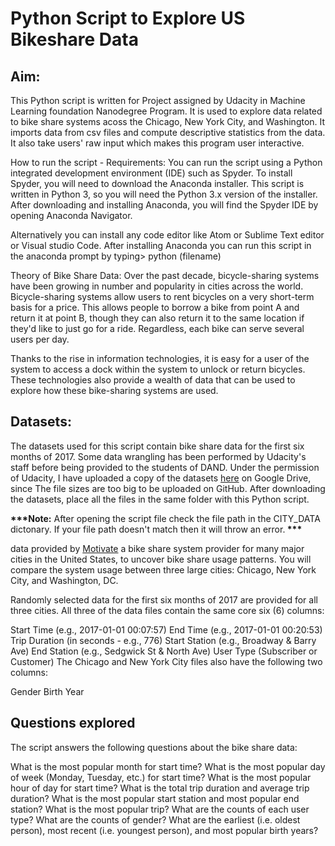 <h1>Python Script to Explore US Bikeshare Data</h1>

<h2>Aim:</h2>

This Python script is written for Project assigned by Udacity in Machine Learning foundation Nanodegree Program. It is used to explore data related to bike share systems acoss the Chicago, New York City, and Washington. It imports data from csv files and compute descriptive statistics from the data.
It also take users' raw input which makes this program user interactive.

How to run the script - Requirements:
You can run the script using a Python integrated development environment (IDE) such as Spyder. To install Spyder, you will need to download the Anaconda installer. This script is written in Python 3, so you will need the Python 3.x version of the installer. After downloading and installing Anaconda, you will find the Spyder IDE by opening Anaconda Navigator.

Alternatively you can install any code editor like Atom or Sublime Text editor or Visual studio Code. After installing Anaconda you can run this script in the anaconda prompt by typing> python (filename)

Theory of Bike Share Data:
Over the past decade, bicycle-sharing systems have been growing in number and popularity in cities across the world. Bicycle-sharing systems allow users to rent bicycles on a very short-term basis for a price. This allows people to borrow a bike from point A and return it at point B, though they can also return it to the same location if they'd like to just go for a ride. Regardless, each bike can serve several users per day.

Thanks to the rise in information technologies, it is easy for a user of the system to access a dock within the system to unlock or return bicycles. These technologies also provide a wealth of data that can be used to explore how these bike-sharing systems are used.


<h2>Datasets:</h2>


<p>
The datasets used for this script contain bike share data for the first six months of 2017. Some data wrangling has been performed by Udacity's staff before being provided to the students of DAND. Under the permission of Udacity, I have uploaded a copy of the datasets <a href="https://drive.google.com/drive/folders/13jJCbT1Fs5hlOBvhlznuCdzvdaLNA2cl?usp=sharing">here</a> on Google Drive, since The file sizes are too big to be uploaded on GitHub. After downloading the datasets, place all the files in the same folder with this Python script.
</p>
<p>
<strong>***Note:</strong> After opening the script file check the file path in the CITY_DATA dictonary. If your file path doesn't match then it will throw an error.<strong> ***</strong>
</P>
<p>
data provided by <a href="https://www.motivateco.com/">Motivate</a> a bike share system provider for many major cities in the United States, to uncover bike share usage patterns. You will compare the system usage between three large cities: Chicago, New York City, and Washington, DC.
</p>
Randomly selected data for the first six months of 2017 are provided for all three cities. All three of the data files contain the same core six (6) columns:

Start Time (e.g., 2017-01-01 00:07:57)
End Time (e.g., 2017-01-01 00:20:53)
Trip Duration (in seconds - e.g., 776)
Start Station (e.g., Broadway & Barry Ave)
End Station (e.g., Sedgwick St & North Ave)
User Type (Subscriber or Customer)
The Chicago and New York City files also have the following two columns:

Gender
Birth Year

<h2>Questions explored</h2>
<p>
The script answers the following questions about the bike share data:

What is the most popular month for start time?
What is the most popular day of week (Monday, Tuesday, etc.) for start time?
What is the most popular hour of day for start time?
What is the total trip duration and average trip duration?
What is the most popular start station and most popular end station?
What is the most popular trip?
What are the counts of each user type?
What are the counts of gender?
What are the earliest (i.e. oldest person), most recent (i.e. youngest person), and most popular birth years?</P>
